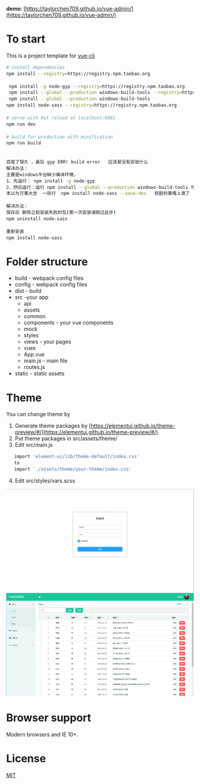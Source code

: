 

**demo**: [https://taylorchen709.github.io/vue-admin/](https://taylorchen709.github.io/vue-admin/)

# To start

This is a project template for [vue-cli](https://github.com/vuejs/vue-cli)

``` bash
# install dependencies
npm install --registry=https://registry.npm.taobao.org

 npm install -g node-gyp --registry=https://registry.npm.taobao.org
 npm install --global --production windows-build-tools --registry=https://registry.npm.taobao.org
 npm install --global --production windows-build-tools
npm install node-sass --registry=https://registry.npm.taobao.org

# serve with hot reload at localhost:8081
npm run dev

# build for production with minification
npm run build


百度了很久 ，最后 gyp ERR! build error   应该是没有安装什么
解决办法：
主要是windows平台缺少编译环境，
1、先运行： npm install -g node-gyp
2、然后运行：运行 npm install --global --production windows-build-tools 可以自动安装跨平台的编译器：gym注：第二句执行下载好msi文件卡着不懂不安装 ， 手动去对应的目录底下安装一下 在执行一边。
本以为万事大吉  一执行  npm install node-sass --save-dev   悲剧的事情上演了

解决办法：
保存后 删除之前安装失败的包(第一次安装请跳过此步)
npm uninstall node-sass

重新安装
npm install node-sass

```

# Folder structure
* build - webpack config files
* config - webpack config files
* dist - build
* src -your app
    * api
    * assets
    * common
    * components - your vue components
    * mock
    * styles
    * views - your pages
    * vuex
    * App.vue
    * main.js - main file
    * routes.js
* static - static assets

# Theme
You can change theme by 
1. Generate theme packages by [https://elementui.github.io/theme-preview/#/](https://elementui.github.io/theme-preview/#/)
2. Put theme packages in src/assets/theme/
3. Edit src/main.js 
``` bash
   import 'element-ui/lib/theme-default/index.css'
   to
   import './assets/theme/your-theme/index.css'
```
4. Edit src/styles/vars.scss

![theme-blue](https://raw.githubusercontent.com/taylorchen709/markdown-images/master/vueadmin/rec-demo.gif)
![theme-green](https://raw.githubusercontent.com/taylorchen709/markdown-images/master/vueadmin/theme-green.png)

# Browser support

Modern browsers and IE 10+.

# License
[MIT](http://opensource.org/licenses/MIT)
